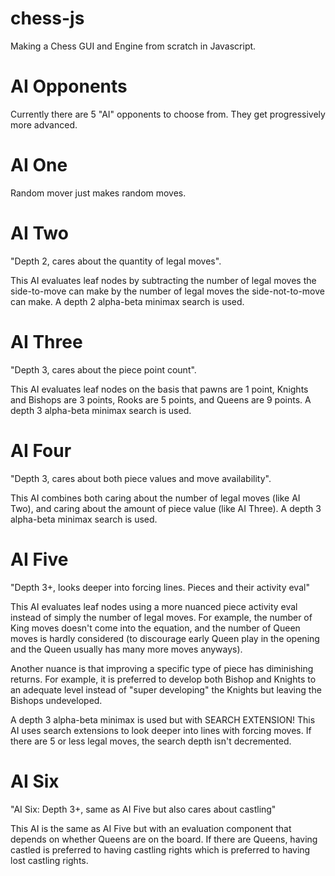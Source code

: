 # chess-js

Making a Chess GUI and Engine from scratch in Javascript.

# AI Opponents

Currently there are 5 "AI" opponents to choose from. They get progressively more advanced.

# AI One 

Random mover just makes random moves.

# AI Two

"Depth 2, cares about the quantity of legal moves".

This AI evaluates leaf nodes by subtracting the number of legal moves the side-to-move can make by the number of legal moves the side-not-to-move can make. A depth 2 alpha-beta minimax search is used.

# AI Three

"Depth 3, cares about the piece point count".

This AI evaluates leaf nodes on the basis that pawns are 1 point, Knights and Bishops are 3 points, Rooks are 5 points, and Queens are 9 points. A depth 3 alpha-beta minimax search is used.

# AI Four

"Depth 3, cares about both piece values and move availability".

This AI combines both caring about the number of legal moves (like AI Two), and caring about the amount of piece value (like AI Three). A depth 3 alpha-beta minimax search is used.

# AI Five

"Depth 3+, looks deeper into forcing lines. Pieces and their activity eval"

This AI evaluates leaf nodes using a more nuanced piece activity eval instead of simply the number of legal moves. For example, the number of King moves doesn't come into the equation, and the number of Queen moves is hardly considered (to discourage early Queen play in the opening and the Queen usually has many more moves anyways). 

Another nuance is that improving a specific type of piece has diminishing returns. For example, it is preferred to develop both Bishop and Knights to an adequate level instead of "super developing" the Knights but leaving the Bishops undeveloped.

A depth 3 alpha-beta minimax is used but with SEARCH EXTENSION! This AI uses search extensions to look deeper into lines with forcing moves. If there are 5 or less legal moves, the search depth isn't decremented. 

# AI Six

"AI Six: Depth 3+, same as AI Five but also cares about castling"

This AI is the same as AI Five but with an evaluation component that depends on whether Queens are on the board. If there are Queens, having castled is preferred to having castling rights which is preferred to having lost castling rights.
